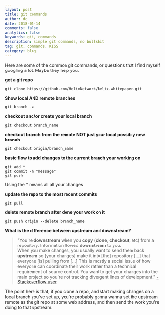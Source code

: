 ```yaml
---
layout: post
title: git commands
author: dc
date: 2018-05-14
comments: false
analytics: false
keywords: git, commands
description: simple git commands, no bullshit
tag: git, commands, KISS
category: blog
---
```




Here are some of the common git commands, or questions that I find myself googling a lot. Maybe they help you.


**get a git repo**
```
git clone https://github.com/HelixNetwork/helix-whitepaper.git
```

**Show local AND remote branches**
```
git branch -a
```

**checkout and/or create your local branch**
```
git checkout branch_name
```

**checkout branch from the remote NOT just your local possibly new branch**
```
git checkout origin/branch_name
```

**basic flow to add changes to the current branch your working on**
```
git add *
git commit -m "message"
git push
```
Using the * means all all your changes

**update the repo to the most recent commits**
```
git pull
```

**delete remote branch after done your work on it**
```
git push origin --delete branch_name
```

**What is the difference between upstream and downstream?**

> "You're **downstream** when you **copy** (**clone**, **checkout**, etc) from a repository. Information flowed **downstream** to you. <br>
When you make changes, you usually want to send them back **upstream** so [your changes] make it into [the] repository [...] that everyone [is] pulling from [...] This is mostly a social issue of how everyone can coordinate their work rather than a technical requirement of source control. You want to get your changes into the main project so you're not tracking divergent lines of development." <a href="https://stackoverflow.com/users/230468/dilithiummatrix">-Stackoverflow user</a>

The point here is that, if you clone a repo, and start making changes on a local branch you've set up, you're probably gonna wanna set the upstream remote as the git repo at some web address, and then send the work you're doing to that upstream.
